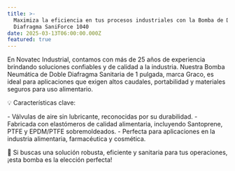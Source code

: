 ```yaml
---
title: >-
  Maximiza la eficiencia en tus procesos industriales con la Bomba de Doble
  Diafragma SaniForce 1040
date: 2025-03-13T06:00:00.000Z
featured: true
---
```


En Novatec Industrial, contamos con más de 25 años de experiencia brindando soluciones confiables y de calidad a la industria. Nuestra Bomba Neumática de Doble Diafragma Sanitaria de 1 pulgada, marca Graco, es ideal para aplicaciones que exigen altos caudales, portabilidad y materiales seguros para uso alimentario.

💡 Características clave:

\- Válvulas de aire sin lubricante, reconocidas por su durabilidad.
\- Fabricada con elastómeros de calidad alimentaria, incluyendo Santoprene, PTFE y EPDM/PTFE sobremoldeados.
\- Perfecta para aplicaciones en la industria alimentaria, farmacéutica y cosmética.

🔧 Si buscas una solución robusta, eficiente y sanitaria para tus operaciones, ¡esta bomba es la elección perfecta!
